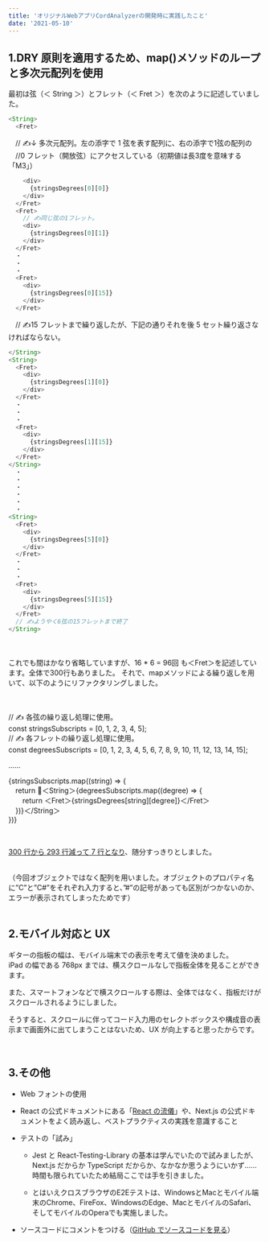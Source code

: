 ```yaml
---
title: 'オリジナルWebアプリCordAnalyzerの開発時に実践したこと'
date: '2021-05-10'
---
```


## 1.DRY 原則を適用するため、map()メソッドのループと多次元配列を使用

最初は弦（＜ String ＞）とフレット（＜ Fret ＞）を次のように記述していました。

```javascript
<String>
  <Fret>
```
　// ✍️↓ 多次元配列。左の添字で 1 弦を表す配列に、右の添字で1弦の配列の<br>
　//0 フレット（開放弦）にアクセスしている（初期値は長3度を意味する「M3」）
```javascript
    <div>
      {stringsDegrees[0][0]}
    </div>
  </Fret>
  <Fret>
    // ✍️同じ弦の1フレット。
    <div>
      {stringsDegrees[0][1]}
    </div>
  </Fret>
  ・
  ・
  ・
  <Fret>
    <div>
      {stringsDegrees[0][15]}
    </div>
  </Fret>
```

　// ✍️15 フレットまで繰り返したが、下記の通りそれを後 5 セット繰り返さなければならない。

```javascript
</String>
<String>
  <Fret>
    <div>
      {stringsDegrees[1][0]}
    </div>
  </Fret>
  ・
  ・
  ・
  <Fret>
    <div>
      {stringsDegrees[1][15]}
    </div>
  </Fret>
</String>
  ・
  ・
  ・
  ・
  ・
  ・
<String>
  <Fret>
    <div>
      {stringsDegrees[5][0]}
    </div>
  </Fret>
  ・
  ・
  ・
  <Fret>
    <div>
      {stringsDegrees[5][15]}
    </div>
  </Fret>
  // ✍️ようやく6弦の15フレットまで終了
</String>
```

<br>
<br>
これでも間はかなり省略していますが、16 * 6 = 96回 も＜Fret＞を記述しています。全体で300行もありました。
それで、mapメソッドによる繰り返しを用いて、以下のようにリファクタリングしました。
<br>
<br>
<br>

// ✍️ 各弦の繰り返し処理に使用。<br>
const stringsSubscripts = [0, 1, 2, 3, 4, 5];<br>
// ✍️ 各フレットの繰り返し処理に使用。<br>
const degreesSubscripts = [0, 1, 2, 3, 4, 5, 6, 7, 8, 9, 10, 11, 12, 13, 14, 15];

……

{stringsSubscripts.map((string) => {<br>
　return ＜String＞{degreesSubscripts.map((degree) => {<br>
　　return ＜Fret＞{stringsDegrees[string][degree]}＜/Fret＞<br>
　})}＜/String＞<br>
})}

<br>

<u>300 行から 293 行減って 7 行となり</u>、随分すっきりとしました。

<br>
（今回オブジェクトではなく配列を用いました。オブジェクトのプロパティ名に”C”と”C#”をそれぞれ入力すると、”#”の記号があっても区別がつかないのか、エラーが表示されてしまったためです）

<br>
<br>

## 2.モバイル対応と UX

ギターの指板の幅は、モバイル端末での表示を考えて値を決めました。  
iPad の幅である 768px までは、横スクロールなしで指板全体を見ることができます。

また、スマートフォンなどで横スクロールする際は、全体ではなく、指板だけがスクロールされるようにしました。

そうすると、スクロールに伴ってコード入力用のセレクトボックスや構成音の表示まで画面外に出てしまうことはないため、UX が向上すると思ったからです。

<br>

## 3.その他

- Web フォントの使用

- React の公式ドキュメントにある「[React の流儀](https://ja.reactjs.org/docs/thinking-in-react.html)」や、Next.js の公式ドキュメントをよく読み返し、ベストプラクティスの実践を意識すること

- テストの「試み」

  - Jest と React-Testing-Library の基本は学んでいたので試みましたが、Next.js だからか TypeScript だからか、なかなか思うようにいかず......時間も限られていたため結局ここでは手を引きました。

  - とはいえクロスブラウザのE2Eテストは、WindowsとMacとモバイル端末のChrome、FireFox、WindowsのEdge、MacとモバイルのSafari、そしてモバイルのOperaでも実施しました。

- ソースコードにコメントをつける（​​​​​​​​​​​​​​​[GitHub でソースコードを見る](https://github.com/BBC-Radiance/nextts-blog/blob/main/pages/posts/cordAnalyzer.tsx)）
